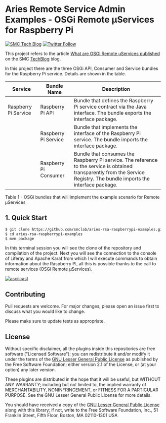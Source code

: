 # Aries Remote Service Admin Examples - OSGi Remote µServices for Raspberry Pi
[![SMC Tech Blog](https://img.shields.io/badge/Mainteiner-SMC%20Tech%20Blog-blue)](https://techblog.smc.it) [![Twitter Follow](https://img.shields.io/twitter/follow/SMCpartner.svg?style=social&label=%40SMCpartner%20on%20Twitter&style=plastic)](https://twitter.com/SMCpartner) 

This project refers to the article [What are OSGi Remote µServices published](https://techblog.smc.it/it/2020-07-31/cosa-sono-osgi-remote-services) 
on the SMC [TechBlog](https://techblog.smc.it) blog.

In this project there are the three OSGi API, Consumer and Service bundles for 
the Raspberry Pi service. Details are shown in the table.

| Service              | Bundle Name           | Description                                                  |
| -------------------- | --------------------- | ------------------------------------------------------------ |
| Raspberry Pi Service | Raspberry Pi API      | Bundle that defines the Raspberry Pi service contract via the Java interface. The bundle exports the interface package. |
|                      | Raspberry Pi Service  | Bundle that implements the interface of the Raspberry Pi service. The bundle imports the interface package. |
|                      | Raspberry Pi Consumer | Bundle that consumes the Raspberry Pi service. The reference to the service is obtained transparently from the Service Registry. The bundle imports the interface package. |

Table 1 - OSGi bundles that will implement the example scenario for Remote µServices


## 1. Quick Start

```bash
$ git clone https://github.com/smclab/aries-rsa-raspberrypi-examples.git
$ cd aries-rsa-raspberrypi-examples
$ mvn package
```
In this terminal session you will see the clone of the repository and 
compilation of the project. Next you will see the connection to the console of 
Liferay and Apache Karaf from which I will execute commands to obtain 
information about the Raspberry PI, all this is possible thanks to the call 
to remote services (OSGi Remote µServices).

[![asciicast](https://asciinema.org/a/351305.svg)](https://asciinema.org/a/351305?autoplay=1)

## Contributing
Pull requests are welcome. For major changes, please open an issue first to 
discuss what you would like to change.

Please make sure to update tests as appropriate.

## License

Without specific disclaimer, all the plugins inside this repositories are free
software ("Licensed Software"); you can redistribute it and/or modify it under
the terms of the [GNU Lesser General Public License](http://www.gnu.org/licenses/lgpl-2.1.html)
as published by the Free Software Foundation; either version 2.1 of the License,
or (at your option) any later version.

These plugins are distributed in the hope that it will be useful, but WITHOUT ANY
WARRANTY; including but not limited to, the implied warranty of MERCHANTABILITY,
NONINFRINGEMENT, or FITNESS FOR A PARTICULAR PURPOSE. See the GNU Lesser General
Public License for more details.

You should have received a copy of the [GNU Lesser General Public
License](http://www.gnu.org/licenses/lgpl-2.1.html) along with this library; if
not, write to the Free Software Foundation, Inc., 51 Franklin Street, Fifth
Floor, Boston, MA 02110-1301 USA